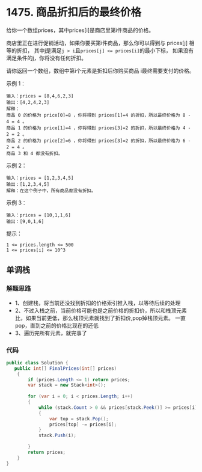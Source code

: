 # 1475. 商品折扣后的最终价格
给你一个数组prices，其中prices[i]是商店里第i件商品的价格。

商店里正在进行促销活动，如果你要买第i件商品，那么你可以得到与 prices[j] 相等的折扣，
其中j是满足``j > i``且``prices[j] <= prices[i]``的最小下标，
如果没有满足条件的j，你将没有任何折扣。

请你返回一个数组，数组中第i个元素是折扣后你购买商品 i最终需要支付的价格。



示例 1：
```
输入：prices = [8,4,6,2,3]
输出：[4,2,4,2,3]
解释：
商品 0 的价格为 price[0]=8 ，你将得到 prices[1]=4 的折扣，所以最终价格为 8 - 4 = 4 。
商品 1 的价格为 price[1]=4 ，你将得到 prices[3]=2 的折扣，所以最终价格为 4 - 2 = 2 。
商品 2 的价格为 price[2]=6 ，你将得到 prices[3]=2 的折扣，所以最终价格为 6 - 2 = 4 。
商品 3 和 4 都没有折扣。
```
示例 2：
```
输入：prices = [1,2,3,4,5]
输出：[1,2,3,4,5]
解释：在这个例子中，所有商品都没有折扣。
```
示例 3：
```
输入：prices = [10,1,1,6]
输出：[9,0,1,6]
```

提示：
```
1 <= prices.length <= 500
1 <= prices[i] <= 10^3
```

## 单调栈
### 解题思路
+ 1、创建栈，将当前还没找到折扣的价格索引推入栈，以等待后续的处理
+ 2、不过入栈之前，当前价格可能也是之前价格的折扣价，所以和栈顶元素比，如果当前更低，那么栈顶元素就找到了折扣价,pop掉栈顶元素。
一直pop，直到之前的价格比现在的还低
+ 3、遍历完所有元素，就完事了
### 代码

```csharp
public class Solution {
   public int[] FinalPrices(int[] prices)
    {
        if (prices.Length <= 1) return prices;
        var stack = new Stack<int>();
        
        for (var i = 0; i < prices.Length; i++)
        {
            while (stack.Count > 0 && prices[stack.Peek()] >= prices[i])
            {
                var top = stack.Pop();
                prices[top] -= prices[i];
            }
            stack.Push(i);
            
        }
        return prices;
    }
}
```
